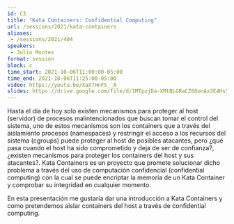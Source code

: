 ```yaml
---
id: C3
title: "Kata Containers: Confidential Computing"
url: /sessions/2021/kata-containers
aliases:
 - /sessions/2021/404
speakers:
 - Julio Montes
format: session
block: c
time_start: 2021-10-06T11:00:00-05:00
time_end: 2021-10-06T11:25:00-05:00
video: https://youtu.be/XaX7HnFS__A
slides: https://drive.google.com/file/d/1MTpojDa-XMtBLGRaCZ60onAx3E4Hs5mT/view
---
```


Hasta el día de hoy solo existen mecanismos para proteger al host (servidor) de procesos malintencionados que buscan tomar el control del sistema, uno de estos mecanismos son los containers que a través del aislamiento procesos (namespaces) y restringir el acceso a los recursos del sistema (cgroups) puede proteger al host de posibles atacantes, pero ¿qué pasa cuando el host ha sido comprometido y deja de ser de confianza?, ¿existen mecanismos para proteger los containers del host y sus atacantes?. Kata Containers es un proyecto que promete solucionar dicho problema a través del uso de computación confidencial (confidential computing) con la cual se puede encriptar la memoria de un Kata Container y comprobar su integridad en cualquier momento. 

En esta presentación me gustaría dar una introducción a Kata Containers y como pretendemos aislar containers del host a través de confidential computing.
